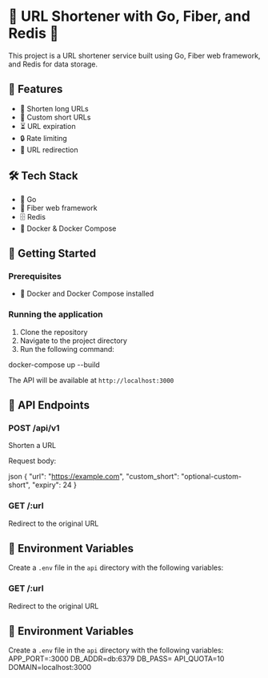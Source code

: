 # 🔗 URL Shortener with Go, Fiber, and Redis 🚀

This project is a URL shortener service built using Go, Fiber web framework, and Redis for data storage.

## 🌟 Features

- 🔗 Shorten long URLs
- 🎨 Custom short URLs
- ⏳ URL expiration
- 🔒 Rate limiting
- 🔄 URL redirection

## 🛠️ Tech Stack

- 🐹 Go
- 🚀 Fiber web framework
- 🗄️ Redis
- 🐳 Docker & Docker Compose

## 🚀 Getting Started

### Prerequisites

- 🐳 Docker and Docker Compose installed

### Running the application

1. Clone the repository
2. Navigate to the project directory
3. Run the following command:

docker-compose up --build


The API will be available at `http://localhost:3000`

## 🔧 API Endpoints

### POST /api/v1
Shorten a URL

Request body:

json
{
"url": "https://example.com",
"custom_short": "optional-custom-short",
"expiry": 24
}


### GET /:url
Redirect to the original URL

## 🧪 Environment Variables

Create a `.env` file in the `api` directory with the following variables:



### GET /:url
Redirect to the original URL

## 🧪 Environment Variables

Create a `.env` file in the `api` directory with the following variables:
APP_PORT=:3000
DB_ADDR=db:6379
DB_PASS=
API_QUOTA=10
DOMAIN=localhost:3000